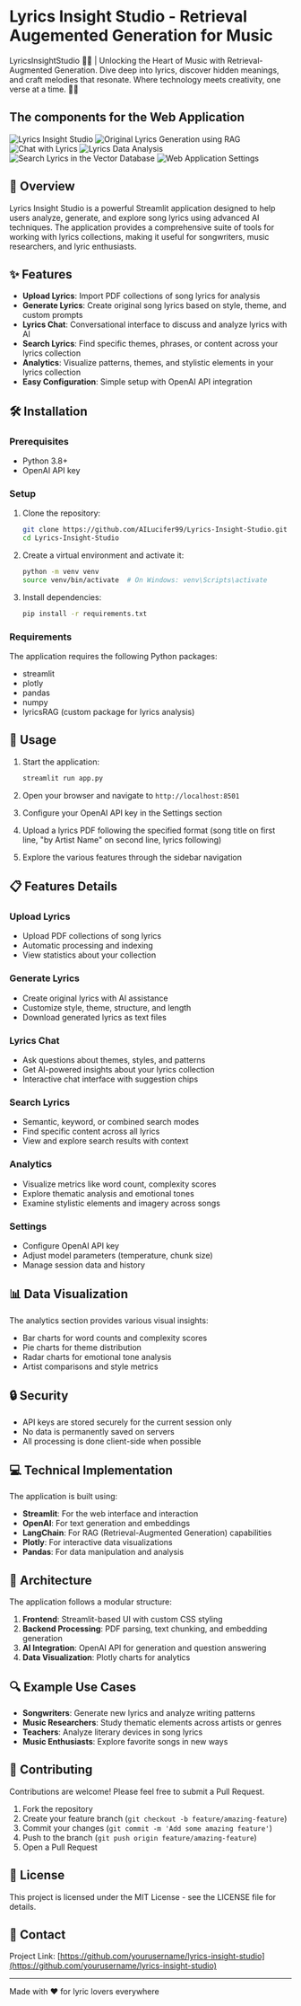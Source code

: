 # Lyrics Insight Studio - Retrieval Augemented Generation for Music
LyricsInsightStudio 🎵✨ | Unlocking the Heart of Music with Retrieval-Augmented Generation. Dive deep into lyrics, discover hidden meanings, and craft melodies that resonate. Where technology meets creativity, one verse at a time. 🎤🚀

## The components for the Web Application
![Lyrics Insight Studio](https://github.com/AILucifer99/Lyrics-Insight-Studio/blob/main/architecture/Home.png)
![Original Lyrics Generation using RAG](https://github.com/AILucifer99/Lyrics-Insight-Studio/blob/main/architecture/Generate-Original-Lyrics.png)
![Chat with Lyrics](https://github.com/AILucifer99/Lyrics-Insight-Studio/blob/main/architecture/Lyrics-VDB-Chat.png)
![Lyrics Data Analysis](https://github.com/AILucifer99/Lyrics-Insight-Studio/blob/main/architecture/Lyrics-Analysis.png)
![Search Lyrics in the Vector Database](https://github.com/AILucifer99/Lyrics-Insight-Studio/blob/main/architecture/Search-Lyrics-Database.png)
![Web Application Settings](https://github.com/AILucifer99/Lyrics-Insight-Studio/blob/main/architecture/Settings.png)

## 📖 Overview

Lyrics Insight Studio is a powerful Streamlit application designed to help users analyze, generate, and explore song lyrics using advanced AI techniques. The application provides a comprehensive suite of tools for working with lyrics collections, making it useful for songwriters, music researchers, and lyric enthusiasts.

## ✨ Features

- **Upload Lyrics**: Import PDF collections of song lyrics for analysis
- **Generate Lyrics**: Create original song lyrics based on style, theme, and custom prompts
- **Lyrics Chat**: Conversational interface to discuss and analyze lyrics with AI
- **Search Lyrics**: Find specific themes, phrases, or content across your lyrics collection
- **Analytics**: Visualize patterns, themes, and stylistic elements in your lyrics collection
- **Easy Configuration**: Simple setup with OpenAI API integration

## 🛠️ Installation

### Prerequisites

- Python 3.8+
- OpenAI API key

### Setup

1. Clone the repository:
   ```bash
   git clone https://github.com/AILucifer99/Lyrics-Insight-Studio.git
   cd Lyrics-Insight-Studio
   ```

2. Create a virtual environment and activate it:
   ```bash
   python -m venv venv
   source venv/bin/activate  # On Windows: venv\Scripts\activate
   ```

3. Install dependencies:
   ```bash
   pip install -r requirements.txt
   ```

### Requirements

The application requires the following Python packages:
- streamlit
- plotly
- pandas
- numpy
- lyricsRAG (custom package for lyrics analysis)

## 🚀 Usage

1. Start the application:
   ```bash
   streamlit run app.py
   ```

2. Open your browser and navigate to `http://localhost:8501`

3. Configure your OpenAI API key in the Settings section

4. Upload a lyrics PDF following the specified format (song title on first line, "by Artist Name" on second line, lyrics following)

5. Explore the various features through the sidebar navigation

## 📋 Features Details

### Upload Lyrics
- Upload PDF collections of song lyrics
- Automatic processing and indexing
- View statistics about your collection

### Generate Lyrics
- Create original lyrics with AI assistance
- Customize style, theme, structure, and length
- Download generated lyrics as text files

### Lyrics Chat
- Ask questions about themes, styles, and patterns
- Get AI-powered insights about your lyrics collection
- Interactive chat interface with suggestion chips

### Search Lyrics
- Semantic, keyword, or combined search modes
- Find specific content across all lyrics
- View and explore search results with context

### Analytics
- Visualize metrics like word count, complexity scores
- Explore thematic analysis and emotional tones
- Examine stylistic elements and imagery across songs

### Settings
- Configure OpenAI API key
- Adjust model parameters (temperature, chunk size)
- Manage session data and history

## 📊 Data Visualization

The analytics section provides various visual insights:
- Bar charts for word counts and complexity scores
- Pie charts for theme distribution
- Radar charts for emotional tone analysis
- Artist comparisons and style metrics

## 🔒 Security

- API keys are stored securely for the current session only
- No data is permanently saved on servers
- All processing is done client-side when possible

## 💻 Technical Implementation

The application is built using:
- **Streamlit**: For the web interface and interaction
- **OpenAI**: For text generation and embeddings
- **LangChain**: For RAG (Retrieval-Augmented Generation) capabilities
- **Plotly**: For interactive data visualizations
- **Pandas**: For data manipulation and analysis

## 🧩 Architecture

The application follows a modular structure:
1. **Frontend**: Streamlit-based UI with custom CSS styling
2. **Backend Processing**: PDF parsing, text chunking, and embedding generation
3. **AI Integration**: OpenAI API for generation and question answering
4. **Data Visualization**: Plotly charts for analytics

## 🔍 Example Use Cases

- **Songwriters**: Generate new lyrics and analyze writing patterns
- **Music Researchers**: Study thematic elements across artists or genres
- **Teachers**: Analyze literary devices in song lyrics
- **Music Enthusiasts**: Explore favorite songs in new ways

## 🤝 Contributing

Contributions are welcome! Please feel free to submit a Pull Request.

1. Fork the repository
2. Create your feature branch (`git checkout -b feature/amazing-feature`)
3. Commit your changes (`git commit -m 'Add some amazing feature'`)
4. Push to the branch (`git push origin feature/amazing-feature`)
5. Open a Pull Request

## 📝 License

This project is licensed under the MIT License - see the LICENSE file for details.

## 📧 Contact

Project Link: [https://github.com/yourusername/lyrics-insight-studio](https://github.com/yourusername/lyrics-insight-studio)

---

Made with ❤️ for lyric lovers everywhere
